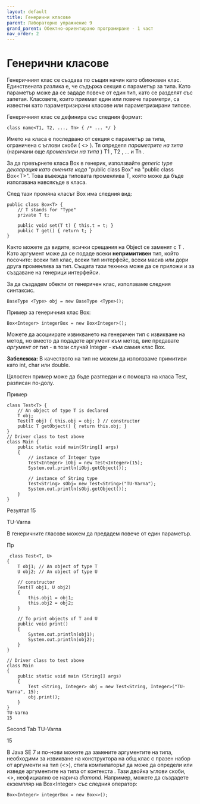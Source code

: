 ```yaml
---
layout: default
title: Генерични класове
parent: Лабораторно упражнение 9
grand_parent: Обектно-ориентирано програмиране - 1 част
nav_order: 2
---
```

# Генерични класове

Генеричният клас се създава по същия начин като обикновен клас. Единствената разлика е, че съдържа секция с параметър за типа. Като параметър може да се зададе повече от един тип, като се разделят със запетая. Класовете, които приемат един или повече параметри, са известни като параметризирани класове или параметризирани типове.

Генеричният клас се дефинира със следния формат:

```
class name<T1, T2, ..., Tn> { /* ... */ }
```

Името на класа е последвано от секция с параметър за типа, ограничена с ъглови скоби ( <> ). Тя определя _параметрите на типа_ (наричани още _променливи на типа_ ) T1 , T2 , ... и Tn .

За да превърнете класа Box в генерик,  използвайте _generic type декларация като смените кода_ "public class Box" на "public class Box\<T>". Това въвежда типовата променлива T, която може да бъде използвана навсякъде в класа.

След тази промяна класът Box има следния вид:

```
public class Box<T> {
    // T stands for "Type"
    private T t;

    public void set(T t) { this.t = t; }
    public T get() { return t; }
}

```

Както можете да видите, всички срещания на Object се заменят с T . Като аргумент може да се подаде всеки **непримитивен** тип, който посочите: всеки тип клас, всеки тип интерфейс, всеки масив или дори друга променлива за тип. Същата тази техника може да се приложи и за създаване на генерици интерфейси.

За да създадем обекти от генеричен клас, използваме следния синтаксис.

```
BaseType <Type> obj = new BaseType <Type>();
```

Пример за генеричния клас Box:

```
Box<Integer> integerBox = new Box<Integer>();
```

Можете да асоциирате извикването на генеричен тип c извикване на метод, но вместо да подадете аргумент към метод, вие предавате _аргумент от тип_ - в този случай Integer - към самия клас Box.

**Забележка:** В качеството на тип не можем да използваме примитиви като int, char или double.

Цялостен пример може да бъде разгледан и с помощта на класа Test, разписан по-долу.


Пример
```
class Test<T> {
	// An object of type T is declared
	T obj;
	Test(T obj) { this.obj = obj; } // constructor
	public T getObject() { return this.obj; }
}
// Driver class to test above
class Main {
	public static void main(String[] args)
	{
		// instance of Integer type
		Test<Integer> iObj = new Test<Integer>(15);
		System.out.println(iObj.getObject());

		// instance of String type
		Test<String> sObj= new Test<String>("TU-Varna");
		System.out.println(sObj.getObject());
	}
}

```


Резултат
15

TU-Varna



В генеричните гласове можем да предадем повече от един параметър.


Пр
```
 class Test<T, U>
{
	T obj1; // An object of type T
	U obj2; // An object of type U

	// constructor
	Test(T obj1, U obj2)
	{
		this.obj1 = obj1;
		this.obj2 = obj2;
	}

	// To print objects of T and U
	public void print()
	{
		System.out.println(obj1);
		System.out.println(obj2);
	}
}

// Driver class to test above
class Main
{
	public static void main (String[] args)
	{
		Test <String, Integer> obj = new Test<String, Integer>("TU-Varna", 15);
		obj.print();
	}
}
TU-Varna
15

```


Second Tab
TU-Varna

15



В Java SE 7 и по-нови можете да замените аргументите на типа, необходими за извикване на конструктора на общ клас с празен набор от аргументи на тип (<>), стига компилаторът да може да определи или изведе аргументите на типа от контекста . Тази двойка ъглови скоби, <>, неофициално се нарича _diamond_. Например, можете да създадете екземпляр на Box\<Integer> със следния оператор:

```
Box<Integer> integerBox = new Box<>();
```
